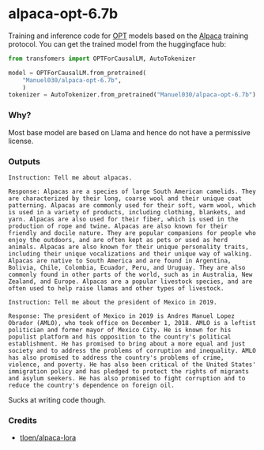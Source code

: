 # alpaca-opt-6.7b

Training and inference code for [OPT](https://ai.facebook.com/blog/democratizing-access-to-large-scale-language-models-with-opt-175b/) models based on the [Alpaca](https://crfm.stanford.edu/2023/03/13/alpaca.html) training protocol. You can get the trained model
from the huggingface hub:

```python
from transfomers import OPTForCausalLM, AutoTokenizer

model = OPTForCausalLM.from_pretrained(
    "Manuel030/alpaca-opt-6.7b",
    )
tokenizer = AutoTokenizer.from_pretrained("Manuel030/alpaca-opt-6.7b")
```

### Why?
Most base model are based on Llama and hence do not have a permissive license.  

### Outputs
```
Instruction: Tell me about alpacas.

Response: Alpacas are a species of large South American camelids. They are characterized by their long, coarse wool and their unique coat patterning. Alpacas are commonly used for their soft, warm wool, which is used in a variety of products, including clothing, blankets, and yarn. Alpacas are also used for their fiber, which is used in the production of rope and twine. Alpacas are also known for their friendly and docile nature. They are popular companions for people who enjoy the outdoors, and are often kept as pets or used as herd animals. Alpacas are also known for their unique personality traits, including their unique vocalizations and their unique way of walking. Alpacas are native to South America and are found in Argentina, Bolivia, Chile, Colombia, Ecuador, Peru, and Uruguay. They are also commonly found in other parts of the world, such as in Australia, New Zealand, and Europe. Alpacas are a popular livestock species, and are often used to help raise llamas and other types of livestock.
```

```
Instruction: Tell me about the president of Mexico in 2019.

Response: The president of Mexico in 2019 is Andres Manuel Lopez Obrador (AMLO), who took office on December 1, 2018. AMLO is a leftist politician and former mayor of Mexico City. He is known for his populist platform and his opposition to the country's political establishment. He has promised to bring about a more equal and just society and to address the problems of corruption and inequality. AMLO has also promised to address the country's problems of crime, violence, and poverty. He has also been critical of the United States' immigration policy and has pledged to protect the rights of migrants and asylum seekers. He has also promised to fight corruption and to reduce the country's dependence on foreign oil.
```

Sucks at writing code though. 

### Credits
- [tloen/alpaca-lora](https://github.com/tloen/alpaca-lora)
